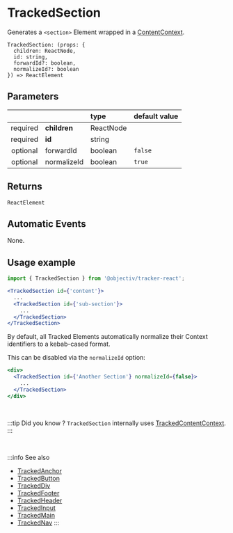 # TrackedSection

Generates a `<section>` Element wrapped in a [ContentContext](/taxonomy/reference/location-contexts/ContentContext.md).

```tsx
TrackedSection: (props: {
  children: ReactNode,
  id: string,
  forwardId?: boolean,
  normalizeId?: boolean
}) => ReactElement
```

## Parameters
|          |              | type      | default value |
|:--------:|:-------------|:----------|:--------------|
| required | **children** | ReactNode |               |
| required | **id**       | string    |               |
| optional | forwardId    | boolean   | `false`       |
| optional | normalizeId  | boolean   | `true`        |

## Returns
`ReactElement`

## Automatic Events
None.

## Usage example

```jsx
import { TrackedSection } from '@objectiv/tracker-react';
```

```jsx
<TrackedSection id={'content'}>
  ...
  <TrackedSection id={'sub-section'}>
    ...
  </TrackedSection>
</TrackedSection>
```

By default, all Tracked Elements automatically normalize their Context identifiers to a kebab-cased format.

This can be disabled via the  `normalizeId` option:

```jsx
<div>
  <TrackedSection id={'Another Section'} normalizeId={false}>
    ...
  </TrackedSection>
</div>
```

<br />

:::tip Did you know ?
`TrackedSection` internally uses [TrackedContentContext](/tracking/react/api-reference/trackedContexts/TrackedContentContext.md).
:::

<br />

:::info See also
- [TrackedAnchor](/tracking/react/api-reference/trackedElements/TrackedAnchor.md)
- [TrackedButton](/tracking/react/api-reference/trackedElements/TrackedButton.md)
- [TrackedDiv](/tracking/react/api-reference/trackedElements/TrackedDiv.md)
- [TrackedFooter](/tracking/react/api-reference/trackedElements/TrackedFooter.md)
- [TrackedHeader](/tracking/react/api-reference/trackedElements/TrackedHeader.md)
- [TrackedInput](/tracking/react/api-reference/trackedElements/TrackedInput.md)
- [TrackedMain](/tracking/react/api-reference/trackedElements/TrackedMain.md)
- [TrackedNav](/tracking/react/api-reference/trackedElements/TrackedNav.md)
:::
